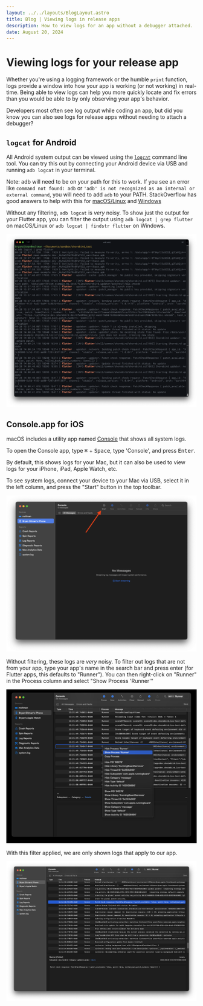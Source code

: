 ```yaml
---
layout: ../../layouts/BlogLayout.astro
title: Blog | Viewing logs in release apps
description: How to view logs for an app without a debugger attached.
date: August 20, 2024
---
```


# Viewing logs for your release app

Whether you're using a logging framework or the humble `print` function, logs
provide a window into how your app is working (or not working) in real-time.
Being able to view logs can help you more quickly locate and fix errors than you
would be able to by only observing your app's behavior.

Developers most often see log output while coding an app, but did you know you
can also see logs for release apps without needing to attach a debugger?

## `logcat` for Android

All Android system output can be viewed using the
[`logcat`](https://developer.android.com/tools/logcat) command line tool. You
can try this out by connecting your Android device via USB and running `adb
logcat` in your terminal.

Note: adb will need to be on your path for this to work. If you see an error
like `command not found: adb` or `'adb' is not recognized as an internal or
external command`, you will need to add `adb` to your PATH. StackOverflow has
good answers to help with this for
[macOS/Linux](https://stackoverflow.com/questions/10303639/adb-command-not-found)
and
[Windows](https://stackoverflow.com/questions/20564514/adb-is-not-recognized-as-an-internal-or-external-command-operable-program-or)

Without any filtering, `adb logcat` is _very_ noisy. To show just the output for
your Flutter app, you can filter the output using `adb logcat | grep flutter` on
macOS/Linux or `adb logcat | findstr flutter` on Windows.

![](../../assets/images/blog/release-logs/TerminalLogcat.png)

## Console.app for iOS

macOS includes a utility app named
[Console](https://support.apple.com/guide/console/welcome/mac) that shows all
system logs.

To open the Console app, type <kbd>⌘</kbd> + <kbd>Space</kbd>, type 'Console',
and press <kbd>Enter</kbd>.

By default, this shows logs for your Mac, but it can also be used to view logs
for your iPhone, iPad, Apple Watch, etc.

To see system logs, connect your device to your Mac via USB, select it in the
left column, and press the "Start" button in the top toolbar.

![](../../assets/images/blog/release-logs/EmptyConsoleStartButtonArrow.png)

Without filtering, these logs are _very_ noisy. To filter out logs that are not
from your app, type your app's name in the search bar and press enter (for
Flutter apps, this defaults to "Runner"). You can then right-click on "Runner"
in the Process column and select "Show Process 'Runner'"

![](../../assets/images/blog/release-logs/ConsoleShowProcessMenu.png)

With this filter applied, we are only shown logs that apply to our app.

![](../../assets/images/blog/release-logs/ConsolePatchCheckResponse.png)

